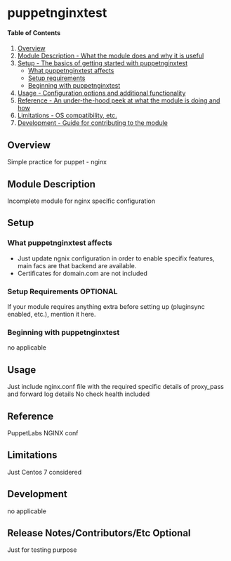 # puppetnginxtest

#### Table of Contents

1. [Overview](#overview)
2. [Module Description - What the module does and why it is useful](#module-description)
3. [Setup - The basics of getting started with puppetnginxtest](#setup)
    * [What puppetnginxtest affects](#what-puppetnginxtest-affects)
    * [Setup requirements](#setup-requirements)
    * [Beginning with puppetnginxtest](#beginning-with-puppetnginxtest)
4. [Usage - Configuration options and additional functionality](#usage)
5. [Reference - An under-the-hood peek at what the module is doing and how](#reference)
5. [Limitations - OS compatibility, etc.](#limitations)
6. [Development - Guide for contributing to the module](#development)

## Overview

Simple practice for puppet - nginx

## Module Description

Incomplete module for nginx specific configuration 
## Setup

### What puppetnginxtest affects

* Just update ngnix configuration in order to enable specifix features, main facs are that backend are available.
* Certificates for domain.com are not included 


### Setup Requirements **OPTIONAL**

If your module requires anything extra before setting up (pluginsync enabled,
etc.), mention it here.

### Beginning with puppetnginxtest


 no applicable
## Usage
Just include nginx.conf file with the required specific details of proxy_pass and forward log details
No check health included
## Reference
PuppetLabs
NGINX conf

## Limitations

Just Centos 7 considered

## Development
no applicable

## Release Notes/Contributors/Etc **Optional**
Just for testing purpose
